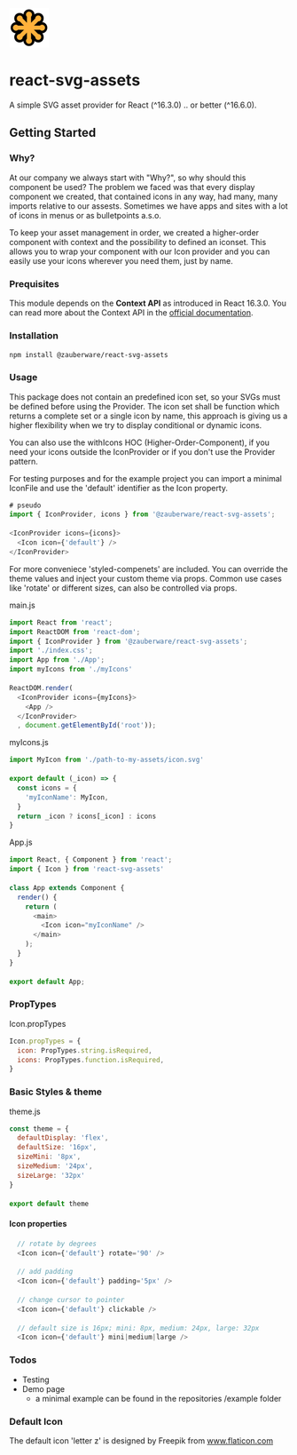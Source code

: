 ![Official SVG logo](svg-logo.png)
# react-svg-assets
A simple SVG asset provider for React (^16.3.0) .. or better (^16.6.0).

## Getting Started

### Why?
At our company we always start with "Why?", so why should this component be used?
The problem we faced was that every display component we created, that contained icons in any way, had many, many imports relative to our assests. Sometimes we have apps and sites with a lot of icons in menus or as bulletpoints a.s.o.

To keep your asset management in order, we created a higher-order component with context and the possibility to defined an iconset. This allows you to wrap your component with our Icon provider and you can easily use your icons wherever you need them, just by name.

### Prequisites
This module depends on the **Context API** as introduced in React 16.3.0. You can read more about the Context API in the [official documentation](https://reactjs.org/docs/context.html).

### Installation
```
npm install @zauberware/react-svg-assets
```

### Usage
This package does not contain an predefined icon set, so your SVGs must be defined before using the Provider.
The icon set shall be function which returns a complete set or a single icon by name, this approach is giving us a higher flexibility when we try to display conditional or dynamic icons.

You can also use the withIcons HOC (Higher-Order-Component), if you need your icons outside the IconProvider or if you don't use the Provider pattern.

For testing purposes and for the example project you can import a minimal IconFile and use the 'default' identifier as the Icon property.

```javascript
# pseudo
import { IconProvider, icons } from '@zauberware/react-svg-assets';

<IconProvider icons={icons}>
  <Icon icon={'default'} />
</IconProvider>
```

For more conveniece 'styled-compenets' are included. You can override the theme values and inject your custom theme via props. Common use cases like 'rotate' or different sizes, can also be controlled via props.

main.js
```javascript
import React from 'react';
import ReactDOM from 'react-dom';
import { IconProvider } from '@zauberware/react-svg-assets';
import './index.css';
import App from './App';
import myIcons from './myIcons'

ReactDOM.render(
  <IconProvider icons={myIcons}>
    <App />
  </IconProvider>
  , document.getElementById('root'));
```

myIcons.js
```javascript
import MyIcon from './path-to-my-assets/icon.svg'

export default (_icon) => {
  const icons = {
    'myIconName': MyIcon,
  }
  return _icon ? icons[_icon] : icons
}

```

App.js
```javascript
import React, { Component } from 'react';
import { Icon } from 'react-svg-assets'

class App extends Component {
  render() {
    return (
      <main>
        <Icon icon="myIconName" />
      </main>
    );
  }
}

export default App;

```

### PropTypes
Icon.propTypes
```javascript
Icon.propTypes = {
  icon: PropTypes.string.isRequired,
  icons: PropTypes.function.isRequired,
}
```

### Basic Styles & theme
theme.js
```javascript
const theme = {
  defaultDisplay: 'flex',
  defaultSize: '16px',
  sizeMini: '8px',
  sizeMedium: '24px',
  sizeLarge: '32px'
}

export default theme
```

#### Icon properties
```javascript
  // rotate by degrees
  <Icon icon={'default'} rotate='90' />

  // add padding
  <Icon icon={'default'} padding='5px' />
  
  // change cursor to pointer
  <Icon icon={'default'} clickable />

  // default size is 16px; mini: 8px, medium: 24px, large: 32px
  <Icon icon={'default'} mini|medium|large />
```

### Todos
* Testing
* Demo page
  * a minimal example can be found in the repositories /example folder


### Default Icon
The default icon 'letter z' is designed by Freepik from www.flaticon.com